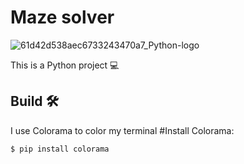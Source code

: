 # Maze solver
![61d42d538aec6733243470a7_Python-logo](https://user-images.githubusercontent.com/45662902/161235732-dec118b8-79da-4831-8895-71503d3173e3.png)

This is a Python project 💻

## Build 🛠

I use Colorama to color my terminal
#Install Colorama:

```bash
$ pip install colorama
```
